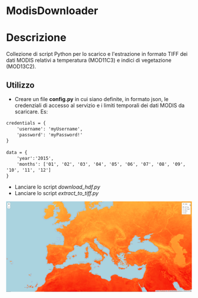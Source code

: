 # ModisDownloader
# Descrizione
Collezione di script Python per lo scarico e l'estrazione in formato TIFF dei dati MODIS relativi a temperatura (MOD11C3) e indici di vegetazione (MOD13C2).

## Utilizzo
  * Creare un file **config.py** in cui siano definite, in formato json, le credenziali di accesso al servizio e i limiti temporali dei dati MODIS da scaricare. Es:
```
credentials = {
    'username': 'myUsername', 
    'password': 'myPassword!'
}

data = {
    'year':'2015',
    'months': ['01', '02', '03', '04', '05', '06', '07', '08', '09', '10', '11', '12']
}
```
  * Lanciare lo script *download_hdf.py*
  * Lanciare lo script *extract_to_tiff.py*
  
<img src="screenshot.png" />
